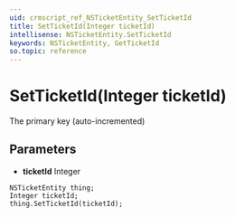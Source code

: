 ```yaml
---
uid: crmscript_ref_NSTicketEntity_SetTicketId
title: SetTicketId(Integer ticketId)
intellisense: NSTicketEntity.SetTicketId
keywords: NSTicketEntity, GetTicketId
so.topic: reference
---
```


# SetTicketId(Integer ticketId)

The primary key (auto-incremented)

## Parameters

* **ticketId** Integer

```crmscript
NSTicketEntity thing;
Integer ticketId;
thing.SetTicketId(ticketId);
```

